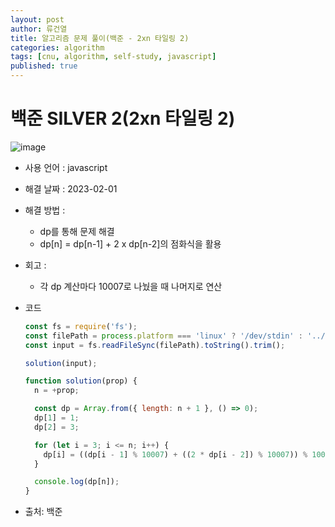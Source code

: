 ```yaml
---
layout: post
author: 류건열
title: 알고리즘 문제 풀이(백준 - 2xn 타일링 2)
categories: algorithm
tags: [cnu, algorithm, self-study, javascript]
published: true
---
```


# 백준 SILVER 2(2xn 타일링 2)

![image](https://user-images.githubusercontent.com/34560965/216002810-6866078c-8bf9-417e-9274-99bbe86fa7e2.png)

- 사용 언어 : javascript

- 해결 날짜 : 2023-02-01

- 해결 방법 :

  - dp를 통해 문제 해결
  - dp[n] = dp[n-1] + 2 x dp[n-2]의 점화식을 활용

- 회고 :

  - 각 dp 계산마다 10007로 나눴을 때 나머지로 연산

- 코드

  ```javascript
  const fs = require('fs');
  const filePath = process.platform === 'linux' ? '/dev/stdin' : '../input.txt';
  const input = fs.readFileSync(filePath).toString().trim();

  solution(input);

  function solution(prop) {
    n = +prop;

    const dp = Array.from({ length: n + 1 }, () => 0);
    dp[1] = 1;
    dp[2] = 3;

    for (let i = 3; i <= n; i++) {
      dp[i] = ((dp[i - 1] % 10007) + ((2 * dp[i - 2]) % 10007)) % 10007;
    }

    console.log(dp[n]);
  }
  ```

- 출처: 백준
